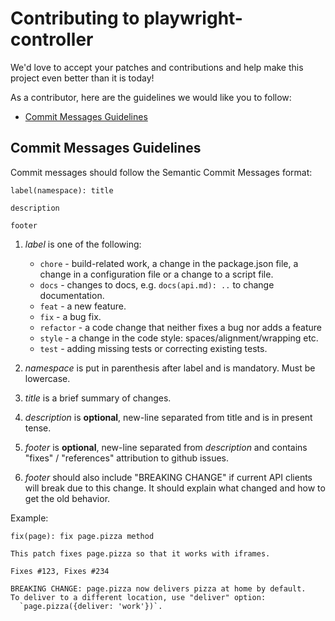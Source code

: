 # Contributing to playwright-controller

We'd love to accept your patches and contributions and help make this project even better than it is today!

As a contributor, here are the guidelines we would like you to follow:

- [Commit Messages Guidelines](#Commit-Messages-Guidelines)

## Commit Messages Guidelines

Commit messages should follow the Semantic Commit Messages format:

```
label(namespace): title

description

footer
```

1. _label_ is one of the following:

   - `chore` - build-related work, a change in the package.json file, a change in a configuration file or a change to a script file.
   - `docs` - changes to docs, e.g. `docs(api.md): ..` to change documentation.
   - `feat` - a new feature.
   - `fix` - a bug fix.
   - `refactor` - a code change that neither fixes a bug nor adds a feature
   - `style` - a change in the code style: spaces/alignment/wrapping etc.
   - `test` - adding missing tests or correcting existing tests.

2. _namespace_ is put in parenthesis after label and is mandatory. Must be lowercase.
3. _title_ is a brief summary of changes.
4. _description_ is **optional**, new-line separated from title and is in present tense.
5. _footer_ is **optional**, new-line separated from _description_ and contains "fixes" / "references" attribution to github issues.
6. _footer_ should also include "BREAKING CHANGE" if current API clients will break due to this change. It should explain what changed and how to get the old behavior.

Example:

```
fix(page): fix page.pizza method

This patch fixes page.pizza so that it works with iframes.

Fixes #123, Fixes #234

BREAKING CHANGE: page.pizza now delivers pizza at home by default.
To deliver to a different location, use "deliver" option:
  `page.pizza({deliver: 'work'})`.
```
